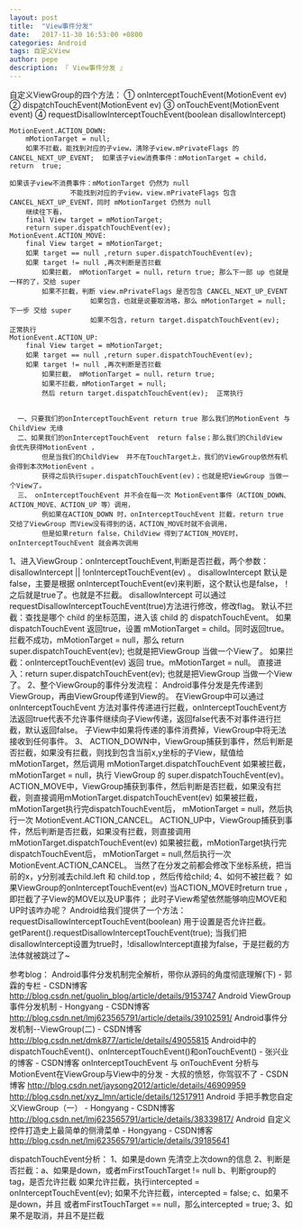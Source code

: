 ```yaml
---
layout: post
title:  "View事件分发"
date:   2017-11-30 16:53:00 +0800
categories: Android
tags: 自定义View
author: pepe
description: 『 View事件分发 』
---
```


自定义ViewGroup的四个方法：
① onInterceptTouchEvent(MotionEvent ev)
② dispatchTouchEvent(MotionEvent ev)
③ onTouchEvent(MotionEvent event)
④ requestDisallowInterceptTouchEvent(boolean disallowIntercept)

    MotionEvent.ACTION_DOWN:
        mMotionTarget = null;
        如果不拦截，能找到对应的子view，清除子view.mPrivateFlags 的 CANCEL_NEXT_UP_EVENT;  如果该子view消费事件：mMotionTarget = child，return  true;
                                                                                        如果该子view不消费事件：mMotionTarget 仍然为 null
                   不能找到对应的子view，view.mPrivateFlags 包含 CANCEL_NEXT_UP_EVENT，同时 mMotionTarget 仍然为 null
        继续往下看，
        final View target = mMotionTarget;
        return super.dispatchTouchEvent(ev);
    MotionEvent.ACTION_MOVE:
        final View target = mMotionTarget;
        如果 target == null ,return super.dispatchTouchEvent(ev);
        如果 target != null ,再次判断是否拦截
            如果拦截， mMotionTarget = null，return true; 那么下一部 up 也就是一样的了，交给 super
            如果不拦截，判断 view.mPrivateFlags 是否包含 CANCEL_NEXT_UP_EVENT
                        如果包含，也就是说要取消咯，那么 mMotionTarget = null; 下一步 交给 super
                        如果不包含，return target.dispatchTouchEvent(ev);  正常执行
    MotionEvent.ACTION_UP:
        final View target = mMotionTarget;
        如果 target == null ,return super.dispatchTouchEvent(ev);
        如果 target != null ,再次判断是否拦截
            如果拦截， mMotionTarget = null，return true;
            如果不拦截，mMotionTarget = null;
            然后 return target.dispatchTouchEvent(ev);  正常执行


      一、只要我们的onInterceptTouchEvent return true 那么我们的MotionEvent 与ChildView 无缘
      二、如果我们的onInterceptTouchEvent  return false；那么我们的ChildView  会优先获得MotionEvent ，
            但是当我们的ChildView  并不在TouchTarget上，我们的ViewGroup依然有机会得到本次MotionEvent 。
            获得之后执行super.dispatchTouchEvent(ev)；也就是把ViewGroup 当做一个View了。
      三、 onInterceptTouchEvent 并不会在每一次 MotionEvent事件（ACTION_DOWN、ACTION_MOVE、ACTION_UP 等）调用，
            例如果在ACTION_DOWN 时，onInterceptTouchEvent 拦截，return true 交给了ViewGroup 而View没有得到的话，ACTION_MOVE时就不会调用，
            但是如果return false，ChildView 得到了ACTION_MOVE时，onInterceptTouchEvent 就会再次调用



1、进入ViewGroup：onInterceptTouchEvent,判断是否拦截，两个参数：disallowIntercept || !onInterceptTouchEvent(ev) 。
      disallowIntercept 默认是false，主要是根据 onInterceptTouchEvent(ev)来判断，这个默认也是false，！之后就是true了。也就是不拦截。
      disallowIntercept 可以通过requestDisallowInterceptTouchEvent(true)方法进行修改，修改flag。
     默认不拦截：查找是哪个 child 的坐标范围，进入该 child 的 dispatchTouchEvent。
          如果 dispatchTouchEvent 返回true，设置 mMotionTarget = child。同时返回true。
          拦截不成功，mMotionTarget = null，那么  return super.dispatchTouchEvent(ev);  也就是把ViewGroup 当做一个View了。
     如果拦截：onInterceptTouchEvent(ev) 返回 true。mMotionTarget = null。
          直接进入：return super.dispatchTouchEvent(ev);  也就是把ViewGroup 当做一个View了。
2、整个ViewGroup的事件分发流程：
    Android事件分发是先传递到ViewGroup，再由ViewGroup传递到View的。
    在ViewGroup中可以通过 onInterceptTouchEvent 方法对事件传递进行拦截，onInterceptTouchEvent方法返回true代表不允许事件继续向子View传递，返回false代表不对事件进行拦截，默认返回false。
    子View中如果将传递的事件消费掉，ViewGroup中将无法接收到任何事件。
3、
    ACTION_DOWN中，ViewGroup捕获到事件，然后判断是否拦截，如果没有拦截，则找到包含当前x,y坐标的子View，赋值给mMotionTarget，然后调用	mMotionTarget.dispatchTouchEvent
        如果被拦截，mMotionTarget = null，执行 ViewGroup 的 super.dispatchTouchEvent(ev)。
    ACTION_MOVE中，ViewGroup捕获到事件，然后判断是否拦截，如果没有拦截，则直接调用mMotionTarget.dispatchTouchEvent(ev)
        如果被拦截，mMotionTarget执行完dispatchTouchEvent后， mMotionTarget = null，然后执行一次 MotionEvent.ACTION_CANCEL。
    ACTION_UP中，ViewGroup捕获到事件，然后判断是否拦截，如果没有拦截，则直接调用mMotionTarget.dispatchTouchEvent(ev)
        如果被拦截，mMotionTarget执行完dispatchTouchEvent后， mMotionTarget = null,然后执行一次 MotionEvent.ACTION_CANCEL。
    当然了在分发之前都会修改下坐标系统，把当前的x，y分别减去child.left 和 child.top ，然后传给child;
4、如何不被拦截？
    如果ViewGroup的onInterceptTouchEvent(ev) 当ACTION_MOVE时return true ，即拦截了子View的MOVE以及UP事件；
    此时子View希望依然能够响应MOVE和UP时该咋办呢？
    Android给我们提供了一个方法：requestDisallowInterceptTouchEvent(boolean) 用于设置是否允许拦截。
    getParent().requestDisallowInterceptTouchEvent(true);
    当我们把disallowIntercept设置为true时，!disallowIntercept直接为false，于是拦截的方法体就被跳过了~




参考blog：
    Android事件分发机制完全解析，带你从源码的角度彻底理解(下) - 郭霖的专栏 - CSDN博客
    http://blog.csdn.net/guolin_blog/article/details/9153747
    Android ViewGroup事件分发机制 - Hongyang - CSDN博客
    http://blog.csdn.net/lmj623565791/article/details/39102591/
    Android事件分发机制--ViewGroup(二) - CSDN博客
    http://blog.csdn.net/dmk877/article/details/49055815
    Android中的dispatchTouchEvent()、onInterceptTouchEvent()和onTouchEvent() - 张兴业的博客 - CSDN博客
    onInterceptTouchEvent 与 onTouchEvent 分析与MotionEvent在ViewGroup与View中的分发 - 大叔的愤怒，你驾驭不了 - CSDN博客
    http://blog.csdn.net/jaysong2012/article/details/46909959
    http://blog.csdn.net/xyz_lmn/article/details/12517911
            Android 手把手教您自定义ViewGroup（一） - Hongyang - CSDN博客
            http://blog.csdn.net/lmj623565791/article/details/38339817/
            Android 自定义控件打造史上最简单的侧滑菜单 - Hongyang - CSDN博客
            http://blog.csdn.net/lmj623565791/article/details/39185641


dispatchTouchEvent分析：
1、如果是down  先清空上次down的信息
2、判断是否拦截：a、如果是down，或者mFirstTouchTarget != null
                b、判断group的tag，是否允许拦截
                    如果允许拦截，执行intercepted = onInterceptTouchEvent(ev);
                    如果不允许拦截，intercepted = false;
                c、如果不是down，并且 或者mFirstTouchTarget == null，那么intercepted = true;
3、如果不是取消，并且不是拦截




